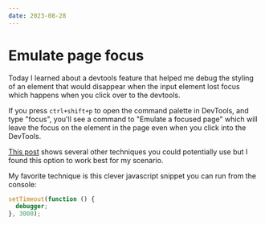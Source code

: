 ```yaml
---
date: 2023-08-28
---
```


# Emulate page focus

Today I learned about a devtools feature that helped me debug the styling of an element that would disappear when the input element lost focus which happens when you click over to the devtools.

If you press `ctrl+shift+p` to open the command palette in DevTools, and type "focus", you'll see a command to "Emulate a focused page" which will leave the focus on the element in the page even when you click into the DevTools.

[This post](https://levelup.gitconnected.com/different-ways-to-inspect-disappearing-elements-on-a-browser-5df42888b7cf) shows several other techniques you could potentially use but I found this option to work best for my scenario.

My favorite technique is this clever javascript snippet you can run from the console:

```js
setTimeout(function () {
  debugger;
}, 3000);
```
